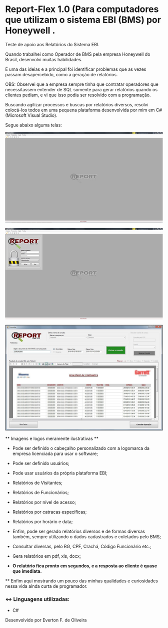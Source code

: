 # Report-Flex 1.0 (Para computadores que utilizam o sistema EBI (BMS) por Honeywell .
Teste de apoio aos Relatórios do Sistema EBI.

Quando trabalhei como Operador de BMS pela empresa Honeywell do Brasil, desenvolvi muitas habilidades.

E uma das ideias e a principal foi identificar problemas que as vezes passam desapercebido, como a geração de relatórios.

OBS: Observei que a empresa sempre tinha que contratar operadores que necessitassem entender de SQL somente para gerar relatórios quando os clientes pediam, e vi que isso podia ser resolvido com a programação.

Buscando agilizar processos e buscas por relatórios diversos, resolvi colocá-los todos em uma pequena plataforma desenvolvida por mim em C# (Microsoft Visual Studio).

Segue abaixo alguma telas:

![Tela Principal](https://github.com/contatoevertonoliveira/report-flex/blob/main/img/tela1.jpg?raw=true)

![](https://github.com/contatoevertonoliveira/report-flex/blob/main/img/tela2.jpg?raw=true)

![](https://github.com/contatoevertonoliveira/report-flex/blob/main/img/tela10.jpg?raw=true)

** Imagens e logos meramente ilustrativas **

- Pode ser definido o cabeçalho personalizado com a logomarca da empresa licenciada para usar o software;

- Pode ser definido usuários;

- Pode usar usuários da própria plataforma EBI;

- Relatórios de Visitantes;

- Relatórios de Funcionários;

- Relatórios por nível de acesso;

- Relatórios por catracas específicas;

- Relatórios por horário e data;

- Enfim, pode ser gerado relatórios diversos e de formas diversas também, sempre utilizando o dados cadastrados e coletados pelo BMS;

- Consultar diversas, pelo RG, CPF, Crachá, Código Funcionário etc.;

- Gera relatórios em pdf, xls, docx;

- <b>O relatório fica pronto em segundos, e a resposta ao cliente é quase que imediata.</b>

  

** Enfim aqui mostrando um pouco das minhas qualidades e curiosidades nessa vida ainda curta de programador.



### :left_right_arrow: Linguagens utilizadas:

* C#



Desenvolvido por Everton F. de Oliveira